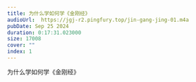 ```yaml
---
title: 为什么学如何学《金刚经》
audioUrl:  https://jgj-r2.pingfury.top/jin-gang-jing-01.m4a
pubDate: Sep 25 2024
duration: 0:17:31.023000
size: 17008
cover: ""
index: 1
---
```

为什么学如何学《金刚经》